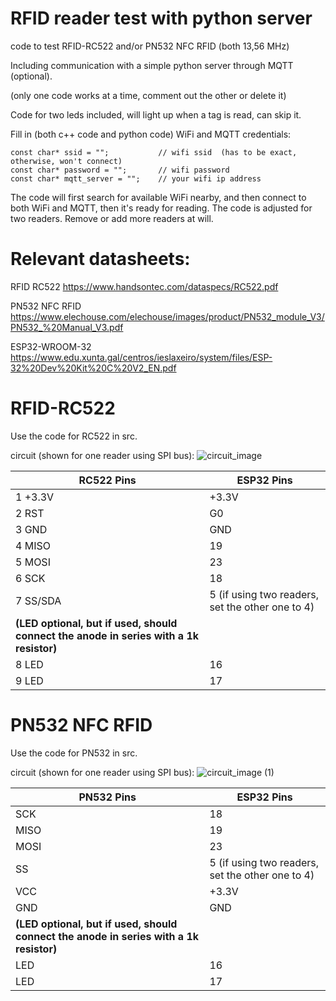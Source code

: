 # RFID reader test with python server

code to test RFID-RC522 and/or PN532 NFC RFID (both 13,56 MHz)

Including communication with a simple python server through MQTT (optional).

(only one code works at a time, comment out the other or delete it)


Code for two leds included, will light up when a tag is read, can skip it.


Fill in (both c++ code and python code) WiFi and MQTT credentials:

```
const char* ssid = "";           // wifi ssid  (has to be exact, otherwise, won't connect)
const char* password = "";       // wifi password
const char* mqtt_server = "";    // your wifi ip address
```

The code will first search for available WiFi nearby, and then connect to both WiFi and MQTT, then it's ready for reading. The code is adjusted for two readers. Remove or add more readers at will.

# Relevant datasheets:

RFID RC522
https://www.handsontec.com/dataspecs/RC522.pdf

PN532 NFC RFID
https://www.elechouse.com/elechouse/images/product/PN532_module_V3/PN532_%20Manual_V3.pdf

ESP32-WROOM-32
https://www.edu.xunta.gal/centros/ieslaxeiro/system/files/ESP-32%20Dev%20Kit%20C%20V2_EN.pdf

# RFID-RC522
Use the code for RC522 in src. 

circuit (shown for one reader using SPI bus):
![circuit_image](https://github.com/user-attachments/assets/5d2bf677-8822-41b8-a4c7-97af51176256)


|  RC522 Pins | ESP32 Pins                                      |
|-----------------|-----------------------------------------------|
| 1  +3.3V       | +3.3V                                        |
| 2  RST         | G0                                           |
| 3  GND         | GND                                          |
| 4  MISO        | 19                                           |
| 5  MOSI        | 23                                           |
| 6  SCK         | 18                                           |
| 7  SS/SDA      | 5 (if using two readers, set the other one to 4) |
| **(LED optional, but if used, should connect the anode in series with a 1k resistor)** | |
| 8  LED         | 16                                           |
| 9  LED         | 17                                           |


# PN532 NFC RFID 
Use the code for PN532 in src. 

circuit (shown for one reader using SPI bus):
![circuit_image (1)](https://github.com/user-attachments/assets/35b70d5c-091e-4a12-85ed-17a12efc6288)


| PN532 Pins | ESP32 Pins                                      |
|-----------------|-----------------------------------------------|
| SCK            | 18                                        |
| MISO           | 19                                        |
| MOSI           | 23                                        |
| SS            | 5  (if using two readers, set the other one to 4)                                        |
| VCC           | +3.3V                                             |
| GND           | GND                                            |
| **(LED optional, but if used, should connect the anode in series with a 1k resistor)** | |
| LED           | 16                                        |
| LED           | 17                                        |


